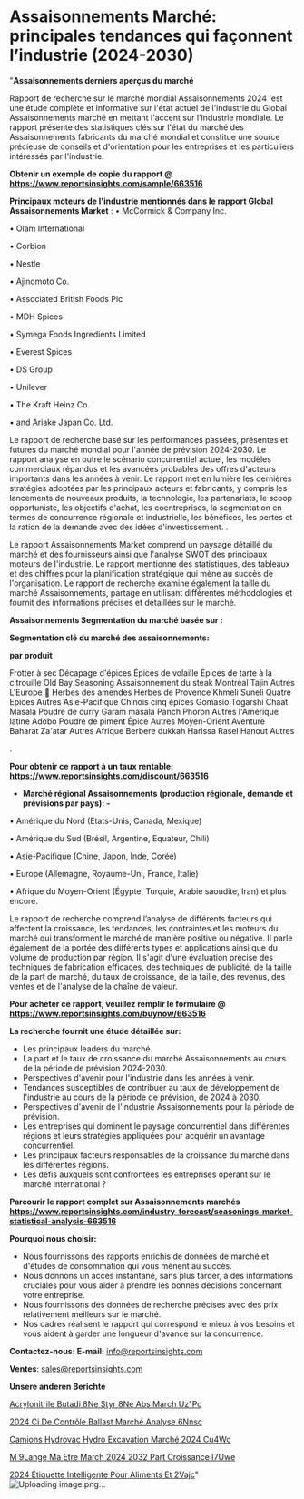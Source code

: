 # Assaisonnements Marché: principales tendances qui façonnent l’industrie (2024-2030)

"<strong>Assaisonnements derniers aperçus du marché</strong>

Rapport de recherche sur le marché mondial Assaisonnements 2024 'est une étude complète et informative sur l'état actuel de l'industrie du Global Assaisonnements marché en mettant l'accent sur l'industrie mondiale. Le rapport présente des statistiques clés sur l'état du marché des Assaisonnements fabricants du marché mondial et constitue une source précieuse de conseils et d'orientation pour les entreprises et les particuliers intéressés par l'industrie.

<strong>Obtenir un exemple de copie du rapport @ <a href=https://www.reportsinsights.com/sample/663516>https://www.reportsinsights.com/sample/663516</a></strong>

<strong>Principaux moteurs de l'industrie mentionnés dans le rapport Global Assaisonnements Market</strong> :
• McCormick & Company Inc.

• Olam International

• Corbion

• Nestle

• Ajinomoto Co.

• Associated British Foods Plc

• MDH Spices

• Symega Foods Ingredients Limited

• Everest Spices

• DS Group

• Unilever

• The Kraft Heinz Co.

• and Ariake Japan Co. Ltd.

Le rapport de recherche basé sur les performances passées, présentes et futures du marché mondial pour l'année de prévision 2024-2030. Le rapport analyse en outre le scénario concurrentiel actuel, les modèles commerciaux répandus et les avancées probables des offres d'acteurs importants dans les années à venir. Le rapport met en lumière les dernières stratégies adoptées par les principaux acteurs et fabricants, y compris les lancements de nouveaux produits, la technologie, les partenariats, le scoop opportuniste, les objectifs d'achat, les coentreprises, la segmentation en termes de concurrence régionale et industrielle, les bénéfices, les pertes et la ration de la demande avec des idées d'investissement. .

Le rapport Assaisonnements Market comprend un paysage détaillé du marché et des fournisseurs ainsi que l'analyse SWOT des principaux moteurs de l'industrie. Le rapport mentionne des statistiques, des tableaux et des chiffres pour la planification stratégique qui mène au succès de l'organisation. Le rapport de recherche examine également la taille du marché Assaisonnements, partage en utilisant différentes méthodologies et fournit des informations précises et détaillées sur le marché.

<strong>Assaisonnements Segmentation du marché basée sur :</strong>

<strong> Segmentation clé du marché des assaisonnements: </strong>

<strong> par produit </strong>

Frotter à sec
Décapage d'épices
Épices de volaille
Épices de tarte à la citrouille
Old Bay Seasoning
Assaisonnement du steak Montréal
Tajin
Autres
L'Europe 
Herbes des amendes
Herbes de Provence
Khmeli Suneli
Quatre Epices
Autres
Asie-Pacifique
Chinois cinq épices
Gomasio
Togarshi
Chaat Masala
Poudre de curry
Garam masala
Panch Phoron
Autres
l'Amérique latine
Adobo
Poudre de piment
Épice
Autres
Moyen-Orient
Aventure
Baharat
Za'atar
Autres
Afrique
Berbere
dukkah
Harissa
Rasel Hanout
Autres

.

<strong>Pour obtenir ce rapport à un taux rentable: <a href=https://www.reportsinsights.com/discount/663516>https://www.reportsinsights.com/discount/663516</a></strong>
<ul>
  <li><strong>Marché régional Assaisonnements (production régionale, demande et prévisions par pays): -</strong></li>
</ul>
• Amérique du Nord (États-Unis, Canada, Mexique)

• Amérique du Sud (Brésil, Argentine, Equateur, Chili)

• Asie-Pacifique (Chine, Japon, Inde, Corée)

• Europe (Allemagne, Royaume-Uni, France, Italie)

• Afrique du Moyen-Orient (Égypte, Turquie, Arabie saoudite, Iran) et plus encore.

Le rapport de recherche comprend l’analyse de différents facteurs qui affectent la croissance, les tendances, les contraintes et les moteurs du marché qui transforment le marché de manière positive ou négative. Il parle également de la portée des différents types et applications ainsi que du volume de production par région. Il s'agit d'une évaluation précise des techniques de fabrication efficaces, des techniques de publicité, de la taille de la part de marché, du taux de croissance, de la taille, des revenus, des ventes et de l'analyse de la chaîne de valeur.

<strong>Pour acheter ce rapport, veuillez remplir le formulaire @   <a href=https://www.reportsinsights.com/buynow/663516>https://www.reportsinsights.com/buynow/663516</a></strong>

<strong>La recherche fournit une étude détaillée sur:</strong>
<ul>
  <li>Les principaux leaders du marché.</li>
  <li>La part et le taux de croissance du marché Assaisonnements au cours de la période de prévision 2024-2030.</li>
  <li>Perspectives d'avenir pour l'industrie dans les années à venir.</li>
  <li>Tendances susceptibles de contribuer au taux de développement de l'industrie au cours de la période de prévision, de 2024 à 2030.</li>
  <li>Perspectives d'avenir de l'industrie Assaisonnements pour la période de prévision.</li>
  <li>Les entreprises qui dominent le paysage concurrentiel dans différentes régions et leurs stratégies appliquées pour acquérir un avantage concurrentiel.</li>
  <li>Les principaux facteurs responsables de la croissance du marché dans les différentes régions.</li>
  <li>Les défis auxquels sont confrontées les entreprises opérant sur le marché international ?</li>
</ul>

<strong>Parcourir le rapport complet sur Assaisonnements marchés <a href=https://www.reportsinsights.com/industry-forecast/seasonings-market-statistical-analysis-663516>https://www.reportsinsights.com/industry-forecast/seasonings-market-statistical-analysis-663516</a></strong>

<strong>Pourquoi nous choisir:</strong>
<ul>
  <li>Nous fournissons des rapports enrichis de données de marché et d'études de consommation qui vous mènent au succès.</li>
  <li>Nous donnons un accès instantané, sans plus tarder, à des informations cruciales pour vous aider à prendre les bonnes décisions concernant votre entreprise.</li>
  <li>Nous fournissons des données de recherche précises avec des prix relativement meilleurs sur le marché.</li>
  <li>Nos cadres réalisent le rapport qui correspond le mieux à vos besoins et vous aident à garder une longueur d'avance sur la concurrence.</li>
</ul>
<strong>Contactez-nous:
</strong><strong>E-mail:</strong> <a href=mailto:info@reportsinsights.com>info@reportsinsights.com</a>

<strong>Ventes</strong>: <a href=mailto:sales@reportsinsights.com>sales@reportsinsights.com</a>

<strong>Unsere anderen Berichte</strong>

<a href=https://www.linkedin.com/pulse/acrylonitrile-butadi%C3%A8ne-styr%C3%A8ne-abs-march%C3%A9-uz1pc/>Acrylonitrile Butadi 8Ne Styr 8Ne Abs March Uz1Pc</a>

<a href=https://www.linkedin.com/pulse/2024-ci-de-contrôle-ballast-marché-analyse-6nnsc/>2024 Ci De Contrôle Ballast Marché Analyse 6Nnsc</a>

<a href=https://www.linkedin.com/pulse/camions-hydrovac-hydro-excavation-marché-2024-cu4wc/>Camions Hydrovac Hydro Excavation Marché 2024 Cu4Wc</a>

<a href=https://www.linkedin.com/pulse/m%C3%A9lange-ma%C3%AEtre-march%C3%A9-2024-2032-part-croissance-i7uwe/>M 9Lange Ma Etre March 2024 2032 Part Croissance I7Uwe</a>

<a href=https://www.linkedin.com/pulse/2024-étiquette-intelligente-pour-aliments-et-2vajc/>2024 Étiquette Intelligente Pour Aliments Et 2Vajc</a>"
![Uploading image.png…]()


 
